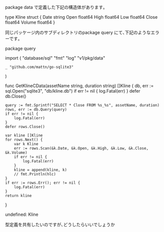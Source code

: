 
package data で定義した下記の構造体があります｡


type Kline struct {
	Date   string
	Open   float64
	High   float64
	Low    float64
	Close  float64
	Volume float64
}

同じパッケージ内のサブディレクトリのpackage query にて､下記のようなエラーです｡

package query

import (
	"database/sql"
	"fmt"
	"log"
	"v1/pkg/data"

	_ "github.com/mattn/go-sqlite3"
)

func GetKlineCData(assetName string, duration string) []Kline {
	db, err := sql.Open("sqlite3", "db/kline.db")
	if err != nil {
		log.Fatal(err)
	}
	defer db.Close()

	query := fmt.Sprintf("SELECT * Close FROM %s_%s", assetName, duration)
	rows, err := db.Query(query)
	if err != nil {
		log.Fatal(err)
	}
	defer rows.Close()

	var kline []Kline
	for rows.Next() {
		var k Kline
		err := rows.Scan(&k.Date, &k.Open, &k.High, &k.Low, &k.Close, &k.Volume)
		if err != nil {
			log.Fatal(err)
		}
		kline = append(kline, k)
		// fmt.Println(hlc)
	}
	if err := rows.Err(); err != nil {
		log.Fatal(err)
	}
	return kline
}


undefined: Kline

型定義を共有したいのですが､どうしたらいいでしょうか